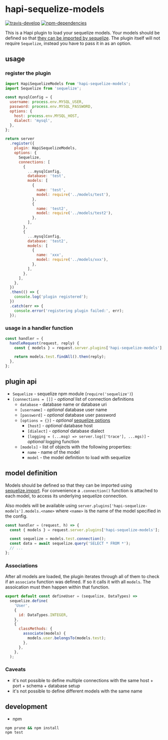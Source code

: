 # hapi-sequelize-models

[![travis-develop][004]][005]
[![npm-dependencies][006]][007]

This is a Hapi plugin to load your sequelize models. Your models should be defined so that
[they can be imported by sequelize][001]. The plugin itself will not require `Sequelize`,
instead you have to pass it in as an option.

## usage

### register the plugin

```javascript
import HapiSequelizeModels from 'hapi-sequelize-models';
import Sequelize from 'sequelize';

const mysqlConfig = {
  username: process.env.MYSQL_USER,
  password: process.env.MYSQL_PASSWORD,
  options: {
    host: process.env.MYSQL_HOST,
    dialect: 'mysql',
  },
};

return server
  .register({
    plugin: HapiSequelizeModels,
    options: {
      Sequelize,
      connections: [
        {
          ...mysqlConfig,
          database: 'test',
          models: [
            {
              name: 'test',
              model: require('../models/test'),
            },
            {
              name: 'test2',
              model: require('../models/test2'),
            },
          ],
        },
        {
          ...mysqlConfig,
          database: 'test2',
          models: [
            {
              name: 'xxx',
              model: require('../models/xxx'),
            },
          ],
        },
      ],
    },
  })
  .then(() => {
    console.log('plugin registered');
  })
  .catch(err => {
    console.error('registering plugin failed:', err);
  });
```

### usage in a handler function

```javascript
const handler = {
  handleRequest(request, reply) {
    const { models } = request.server.plugins['hapi-sequelize-models'];

    return models.test.findAll().then(reply);
  },
};
```

## plugin api

- `Sequelize` - sequelize npm module (`require('sequelize')`)
- `[connections = []]` - _optional_ list of connection definitions
  - `database` - database name or database uri
  - `[username]` - _optional_ database user name
  - `[password]` - _optional_ database user password
  - `[options = {}]` - _optional_ [sequelize options][003]
    - `[host]` - _optional_ database host
    - `[dialect]` - _optional_ database dialect
    - `[logging = (...msg) => server.log(['trace'], ...mgs)]` - _optional_ logging function
  - `[models]` - list of objects with the following properties:
    - `name` - name of the model
    - `model` - the model definition to load with sequelize

## model definition

Models should be defined so that they can be imported using [sequelize.import][001]. For convenience
a `.connection()` function is attached to each model, to access its underlying sequelize connection.

Also models will be available using `server.plugins['hapi-sequelize-models'].models.<name>` where `<name>` is the name of the model specified in the config.

```javascript
const handler = (request, h) => {
  const { models } = request.server.plugins['hapi-sequelize-models'];

  const sequelize = models.test.connection();
  const data = await sequelize.query('SELECT * FROM *');
  // ...
};
```

### Associations

After all models are loaded, the plugin iterates through all of them to check if an `associate` function was
defined. If so it calls it with all `models`. The assoication must then happen within that function.

```javascript
export default const defineUser = (sequelize, DataTypes) =>
  sequelize.define(
    'User',
    {
      id: DataTypes.INTEGER,
    },
    {
      classMethods: {
        associate(models) {
          models.user.belongsTo(models.test);
        },
      },
    },
  );
```

### Caveats

- it's not possible to define multiple connections with the same host + port + schema + database setup
- it's not possible to define different models with the same name

## development

- npm

```bash
npm prune && npm install
npm test
```

[001]: http://docs.sequelizejs.com/en/latest/docs/models-definition/#import
[002]: https://www.docker.com/products/docker-toolbox
[003]: http://docs.sequelizejs.com/en/latest/api/sequelize/
[004]: https://travis-ci.org/blogfoster/hapi-sequelize-models.svg?branch=develop
[005]: https://travis-ci.org/blogfoster/hapi-sequelize-models
[006]: https://david-dm.org/blogfoster/hapi-sequelize-models.svg
[007]: https://david-dm.org/blogfoster/hapi-sequelize-models
